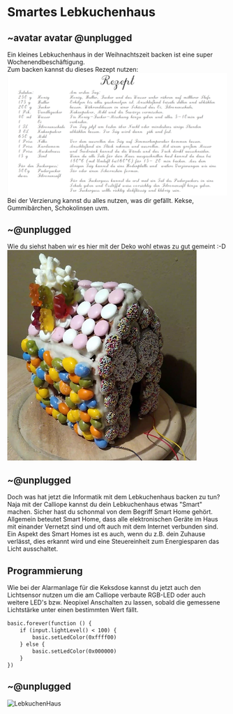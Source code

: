 # Smartes Lebkuchenhaus
## ~avatar avatar @unplugged
Ein kleines Lebkuchenhaus in der Weihnachtszeit backen ist eine super Wochenendbeschäftigung. <br>
Zum backen kannst du dieses Rezept nutzen: <br>
![Rezept](https://github.com/r00b1nh00d/smarteslebkuchenhaus/blob/master/LebkuchenHausRezept.PNG?raw=true) <br>
Bei der Verzierung kannst du alles nutzen, was dir gefällt. Kekse, Gummibärchen, Schokolinsen uvm.

## ~@unplugged
Wie du siehst haben wir es hier mit der Deko wohl etwas zu gut gemeint :-D <br>
![Haus](https://github.com/r00b1nh00d/smarteslebkuchenhaus/blob/master/LebkuchenHausBild.PNG?raw=true)

## ~@unplugged
Doch was hat jetzt die Informatik mit dem Lebkuchenhaus backen zu tun? <br>
Naja mit der Calliope kannst du dein Lebkuchenhaus etwas "Smart" machen. Sicher hast du schonmal von dem Begriff Smart Home gehört. <br>
Allgemein beteutet Smart Home, dass alle elektronischen Geräte im Haus mit einander Vernetzt sind und oft auch mit dem Internet verbunden sind. Ein Aspekt des Smart Homes ist es auch, wenn du z.B. dein Zuhause verlässt, dies erkannt wird und eine Steuereinheit zum Energiesparen das Licht ausschaltet. 

## Programmierung
Wie bei der Alarmanlage für die Keksdose kannst du jetzt auch den Lichtsensor nutzen um die am Calliope verbaute RGB-LED oder auch weitere LED's bzw. Neopixel Anschalten zu lassen, sobald die gemessene Lichtstärke unter einen bestimmten Wert fällt.


```blocks
basic.forever(function () {
    if (input.lightLevel() < 100) {
        basic.setLedColor(0xffff00)
    } else {
        basic.setLedColor(0x000000)
    }
})
```
## ~@unplugged
![LebkuchenHaus](https://github.com/r00b1nh00d/smarteslebkuchenhaus/blob/master/Lebkuchenhaus.gif?raw=true)
